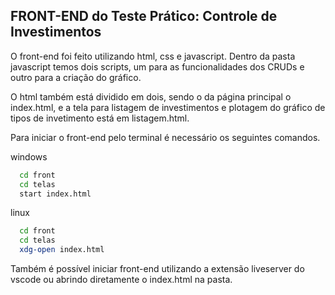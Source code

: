 
## FRONT-END do Teste Prático: Controle de Investimentos

O front-end foi feito utilizando html, css e javascript.
Dentro da pasta javascript temos dois scripts, um para as funcionalidades dos CRUDs e outro para a criação do gráfico.

O html também está dividido em dois, sendo o da página principal o index.html, e a tela para listagem de investimentos e plotagem do gráfico de tipos de invetimento está em listagem.html.

Para iniciar o front-end pelo terminal é necessário os seguintes comandos.

windows
```bash
  cd front
  cd telas
  start index.html
```

linux
```bash
  cd front
  cd telas
  xdg-open index.html
```

Também é possível iniciar front-end utilizando a extensão liveserver do vscode ou abrindo diretamente o index.html na pasta.
    

